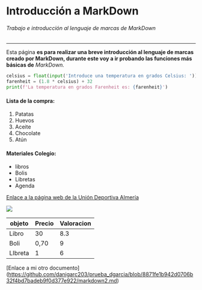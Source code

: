 # Introducción a MarkDown #
###### Trabajo e introducción al lenguaje de marcas de MarkDown ######
** **
Esta página **es para realizar una breve introducción al lenguaje de marcas creado por MarkDown, durante este voy a ir probando las funciones más básicas de** *MarkDown.*
```python
celsius = float(input('Introduce una temperatura en grados Celsius: '))
farenheit = (1.8 * celsius) + 32
print(f'La temperatura en grados Farenheit es: {farenheit}')
```
#### Lista de la compra: ####
1. Patatas
2. Huevos
3. Aceite
4. Chocolate
5. Atún

#### Materiales Colegio: ####
* libros 
* Bolis
* Libretas
* Agenda

[Enlace a la página web de la Unión Deportiva Almería](https://www.udalmeriasad.com/)

![](https://statics.proyectoclubes.com/images/escudos/escudo-almeria.png)

| objeto | Precio  | Valoracion |
| --- | --- | --- |
| Libro | 30 | 8.3 |
| Boli| 0,70 | 9 |+
| LIbreta| 1 | 6 |

[Enlace a mi otro documento] (https://github.com/danigarc203/prueba_dgarcia/blob/8871fe1b942d0706b32f4bd7badeb9f0d377e922/markdown2.md)
